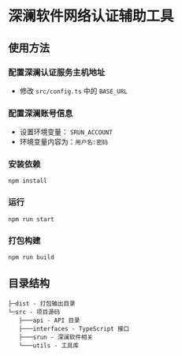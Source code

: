 # 深澜软件网络认证辅助工具

## 使用方法

### 配置深澜认证服务主机地址

- 修改 `src/config.ts` 中的 `BASE_URL`

### 配置深澜账号信息

- 设置环境变量： `SRUN_ACCOUNT`
- 环境变量内容为：`用户名:密码`

### 安装依赖

```shell
npm install
```

### 运行

```shell
npm run start
```

### 打包构建

```shell
npm run build
```

## 目录结构

```
├─dist - 打包输出目录
└─src - 项目源码
   ├───api - API 目录
   ├───interfaces - TypeScript 接口
   ├───srun - 深澜软件相关
   └───utils - 工具库
```

